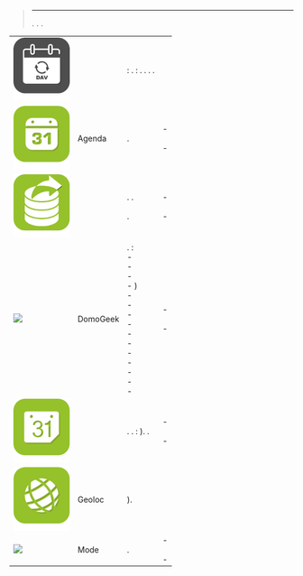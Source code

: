 
>****
>. . .
> [](https://market.jeedom.com/index.php?v=d&p=market&type=plugin&categorie=organization) 


| | | | |
|--- | --- | --- | ---|
|<img src="caldav/caldav_icon.png" class="pluginLogo" width="100" />|| : .  : . . . .|[](caldav/index.md)<br/>[](https://market.jeedom.com/index.php?v=d&p=market_display&id=1149)<br/>[](caldav/changelog.md)|
|<img src="calendar/calendar_icon.png" class="pluginLogo" width="100" />|Agenda|.|[](calendar/index.md) - [](calendar/beta/index.md)<br/>[](https://market.jeedom.com/index.php?v=d&p=market_display&id=57)<br/>[](calendar/changelog.md) - [](calendar/beta/changelog.md)|
|<img src="dataexport/dataexport_icon.png" class="pluginLogo" width="100" />||. .<br/><br/>.|[](dataexport/index.md) - [](dataexport/beta/index.md)<br/>[](https://market.jeedom.com/index.php?v=d&p=market_display&id=4057)<br/>[](dataexport/changelog.md) - [](dataexport/beta/changelog.md)|
|<img src="domogeek/domogeek_icon.png" class="pluginLogo" width="100" />|DomoGeek|.  : <br>-  <br>-  <br>-  <br>- ) <br>-  <br>-  <br>-  <br>-  <br>-  <br>-  <br>-  <br>-  <br>-  <br>-  <br>- |[](domogeek/index.md) - [](domogeek/beta/index.md)<br/>[](https://market.jeedom.com/index.php?v=d&p=market_display&id=250)<br/>[](domogeek/changelog.md) - [](domogeek/beta/changelog.md)|
|<img src="gCalendar/gCalendar_icon.png" class="pluginLogo" width="100" />||. .  : ). .|[](gCalendar/index.md) - [](gCalendar/beta/index.md)<br/>[](https://market.jeedom.com/index.php?v=d&p=market_display&id=3318)<br/>[](gCalendar/changelog.md) - [](gCalendar/beta/changelog.md)|
|<img src="geoloc/geoloc_icon.png" class="pluginLogo" width="100" />|Geoloc|).|[](geoloc/index.md)<br/>[](https://market.jeedom.com/index.php?v=d&p=market_display&id=12)<br/>[](geoloc/changelog.md)|
|<img src="mode/mode_icon.png" class="pluginLogo" width="100" />|Mode|.|[](mode/index.md) - [](mode/beta/index.md)<br/>[](https://market.jeedom.com/index.php?v=d&p=market_display&id=1929)<br/>[](mode/changelog.md) - [](mode/beta/changelog.md)|
